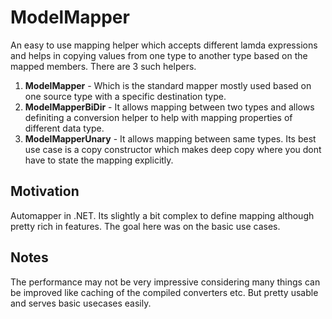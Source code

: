 # ModelMapper
An easy to use mapping helper which accepts different lamda expressions and helps in copying values from one type to another type based on the mapped members.
There are 3 such helpers.
1. **ModelMapper** - Which is the standard mapper mostly used based on one source type with a specific destination type.
2. **ModelMapperBiDir** - It allows mapping between two types and allows definiting a conversion helper to help with mapping properties of different data type.
3. **ModelMapperUnary** - It allows mapping between same types. Its best use case is a copy constructor which makes deep copy where you dont have to state the mapping explicitly.

## Motivation 
Automapper in .NET. Its slightly a bit complex to define mapping although pretty rich in features. The goal here was on the basic use cases.

## Notes
The performance may not be very impressive considering many things can be improved like caching of the compiled converters etc. But pretty usable and serves basic usecases easily.
